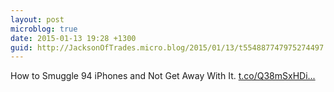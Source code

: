 ```yaml
---
layout: post
microblog: true
date: 2015-01-13 19:28 +1300
guid: http://JacksonOfTrades.micro.blog/2015/01/13/t554887747975274497.html
---
```

How to Smuggle 94 iPhones and Not Get Away With It. [t.co/Q38mSxHDi...](http://t.co/Q38mSxHDiB)
